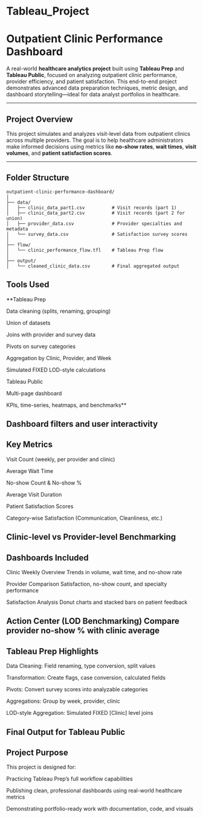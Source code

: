# Tableau_Project
# Outpatient Clinic Performance Dashboard

A real-world **healthcare analytics project** built using **Tableau Prep** and **Tableau Public**, focused on analyzing outpatient clinic performance, provider efficiency, and patient satisfaction. This end-to-end project demonstrates advanced data preparation techniques, metric design, and dashboard storytelling—ideal for data analyst portfolios in healthcare.

---

##  Project Overview

This project simulates and analyzes visit-level data from outpatient clinics across multiple providers. The goal is to help healthcare administrators make informed decisions using metrics like **no-show rates**, **wait times**, **visit volumes**, and **patient satisfaction scores**.

---

##  Folder Structure

```plaintext
outpatient-clinic-performance-dashboard/
│
├── data/
│   ├── clinic_data_part1.csv          # Visit records (part 1)
│   ├── clinic_data_part2.csv          # Visit records (part 2 for union)
│   ├── provider_data.csv              # Provider specialties and metadata
│   └── survey_data.csv                # Satisfaction survey scores
│
├── flow/
│   └── clinic_performance_flow.tfl    # Tableau Prep flow
│
├── output/
│   └── cleaned_clinic_data.csv        # Final aggregated output

```

## Tools Used

**Tableau Prep

Data cleaning (splits, renaming, grouping)

Union of datasets

Joins with provider and survey data

Pivots on survey categories

Aggregation by Clinic, Provider, and Week

Simulated FIXED LOD-style calculations

Tableau Public

Multi-page dashboard

KPIs, time-series, heatmaps, and benchmarks**

Dashboard filters and user interactivity
---
## Key Metrics
Visit Count (weekly, per provider and clinic)

Average Wait Time

No-show Count & No-show %

Average Visit Duration

Patient Satisfaction Scores

Category-wise Satisfaction (Communication, Cleanliness, etc.)

Clinic-level vs Provider-level Benchmarking
---
## Dashboards Included
Clinic Weekly Overview
Trends in volume, wait time, and no-show rate

Provider Comparison
Satisfaction, no-show count, and specialty performance

Satisfaction Analysis
Donut charts and stacked bars on patient feedback

Action Center (LOD Benchmarking)
Compare provider no-show % with clinic average
---
## Tableau Prep Highlights
 Data Cleaning: Field renaming, type conversion, split values

 Transformation: Create flags, case conversion, calculated fields

 Pivots: Convert survey scores into analyzable categories

 Aggregations: Group by week, provider, clinic

 LOD-style Aggregation: Simulated FIXED [Clinic] level joins

 Final Output for Tableau Public
---
## Project Purpose
This project is designed for:

Practicing Tableau Prep’s full workflow capabilities

Publishing clean, professional dashboards using real-world healthcare metrics

Demonstrating portfolio-ready work with documentation, code, and visuals
